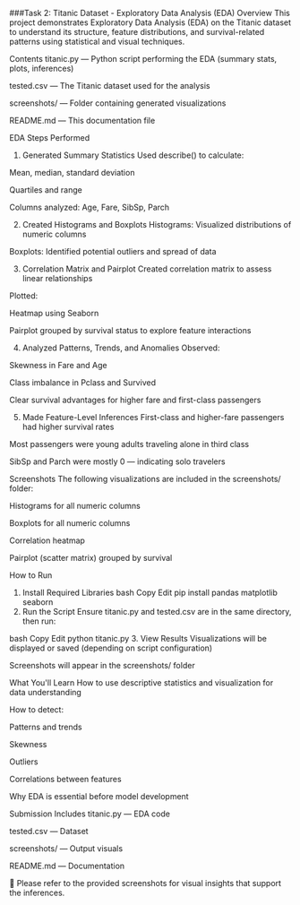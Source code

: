 ###Task 2: Titanic Dataset - Exploratory Data Analysis (EDA)
Overview
This project demonstrates Exploratory Data Analysis (EDA) on the Titanic dataset to understand its structure, feature distributions, and survival-related patterns using statistical and visual techniques.

Contents
titanic.py — Python script performing the EDA (summary stats, plots, inferences)

tested.csv — The Titanic dataset used for the analysis

screenshots/ — Folder containing generated visualizations

README.md — This documentation file

EDA Steps Performed
1. Generated Summary Statistics
Used describe() to calculate:

Mean, median, standard deviation

Quartiles and range

Columns analyzed: Age, Fare, SibSp, Parch

2. Created Histograms and Boxplots
Histograms: Visualized distributions of numeric columns

Boxplots: Identified potential outliers and spread of data

3. Correlation Matrix and Pairplot
Created correlation matrix to assess linear relationships

Plotted:

Heatmap using Seaborn

Pairplot grouped by survival status to explore feature interactions

4. Analyzed Patterns, Trends, and Anomalies
Observed:

Skewness in Fare and Age

Class imbalance in Pclass and Survived

Clear survival advantages for higher fare and first-class passengers

5. Made Feature-Level Inferences
First-class and higher-fare passengers had higher survival rates

Most passengers were young adults traveling alone in third class

SibSp and Parch were mostly 0 — indicating solo travelers

Screenshots
The following visualizations are included in the screenshots/ folder:

Histograms for all numeric columns

Boxplots for all numeric columns

Correlation heatmap

Pairplot (scatter matrix) grouped by survival

How to Run
1. Install Required Libraries
bash
Copy
Edit
pip install pandas matplotlib seaborn
2. Run the Script
Ensure titanic.py and tested.csv are in the same directory, then run:

bash
Copy
Edit
python titanic.py
3. View Results
Visualizations will be displayed or saved (depending on script configuration)

Screenshots will appear in the screenshots/ folder

What You'll Learn
How to use descriptive statistics and visualization for data understanding

How to detect:

Patterns and trends

Skewness

Outliers

Correlations between features

Why EDA is essential before model development

Submission Includes
titanic.py — EDA code

tested.csv — Dataset

screenshots/ — Output visuals

README.md — Documentation

📌 Please refer to the provided screenshots for visual insights that support the inferences.
